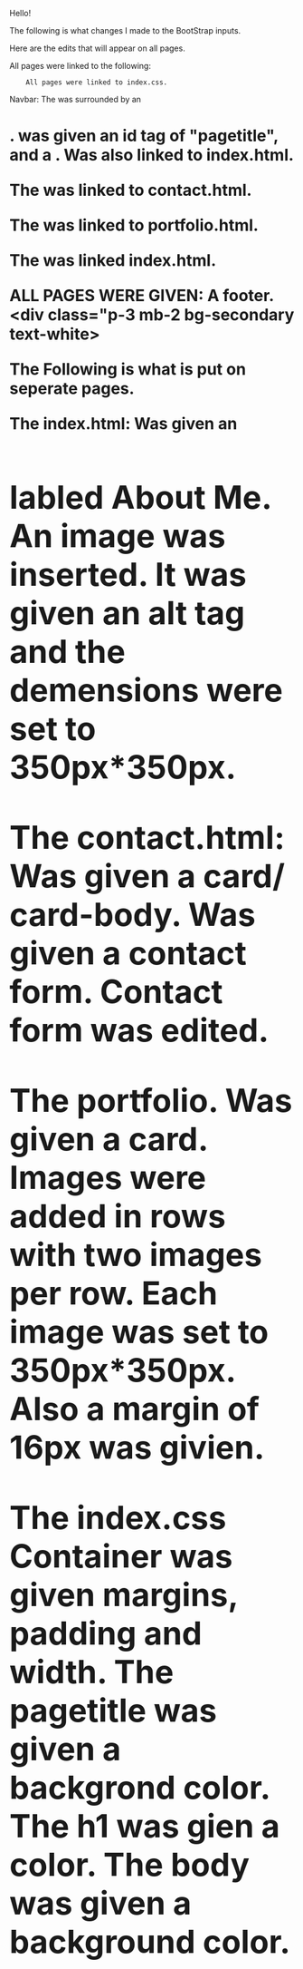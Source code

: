 Hello! 

The following is what changes I made to the BootStrap inputs.

Here are the edits that will appear on all pages.

All pages were linked to the following:
<link rel="stylesheet" href="https://cdn.jsdelivr.net/npm/bootstrap@4.5.3/dist/css/bootstrap.min.css"
        integrity="sha384-TX8t27EcRE3e/ihU7zmQxVncDAy5uIKz4rEkgIXeMed4M0jlfIDPvg6uqKI2xXr2" crossorigin="anonymous">
    <script src="https://code.jquery.com/jquery-3.5.1.slim.min.js"
        integrity="sha384-DfXdz2htPH0lsSSs5nCTpuj/zy4C+OGpamoFVy38MVBnE+IbbVYUew+OrCXaRkfj"
        crossorigin="anonymous"></script>
    <script src="https://cdn.jsdelivr.net/npm/bootstrap@4.5.3/dist/js/bootstrap.bundle.min.js"
        integrity="sha384-ho+j7jyWK8fNQe+A12Hb8AhRq26LrZ/JpcUGGOn+Y7RsweNrtN/tE3MoK7ZeZDyx"
        crossorigin="anonymous"></script>

        All pages were linked to index.css.


Navbar:
The <a> was surrounded by an <h1>. <a class="navbar-brand"> was given an id tag of "pagetitle", and a <strong>.
Was also linked to index.html.

The <a class="navlink"> was linked to contact.html.

The <a class="navlink"> was linked to portfolio.html.

The <a class="navlink"> was linked index.html.

ALL PAGES WERE GIVEN: 
A footer. <div class="p-3 mb-2 bg-secondary text-white>

The Following is what is put on seperate pages.

The index.html:
Was given an <h1> labled About Me.
An image was inserted. It was given an alt tag and the demensions were set to 350px*350px.

The contact.html:
Was given a card/ card-body.
Was given a contact form.
Contact form was edited.


The portfolio.
Was given a card.
Images were added in rows with two images per row.
Each image was set to 350px*350px.
Also a margin of 16px was givien.

The index.css
Container was given margins, padding and width.
The pagetitle was given a backgrond color.
The h1 was gien a color.
The body  was given a background color.
